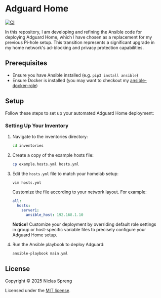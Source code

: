 # Adguard Home

[![CI](https://github.com/DudeCalledBro/adguard/actions/workflows/ci.yml/badge.svg)](https://github.com/DudeCalledBro/adguard/actions/workflows/ci.yml)

In this repository, I am developing and refining the Ansible code for deploying Adguard Home, which I have chosen as a replacement for my previous Pi-hole setup. This transition represents a significant upgrade in my home network's ad-blocking and privacy protection capabilities.

## Prerequisites

- Ensure you have Ansible installed (e.g. `pip3 install ansible`)
- Ensure Docker is installed (you may want to checkout my [ansible-docker-role](https://github.com/DudeCalledBro/ansible-role-docker))

## Setup

Follow these steps to set up your automated Adguard Home deployment:

### Setting Up Your Inventory

1. Navigate to the inventories directory:

    ```bash
    cd inventories
    ```

2. Create a copy of the example hosts file:

    ```bash
    cp example.hosts.yml hosts.yml
    ```

3. Edit the `hosts.yml` file to match your homelab setup:

    ```bash
    vim hosts.yml
    ```

    Customize the file according to your network layout. For example:

    ```yaml
    all:
      hosts:
        server1:
          ansible_host: 192.168.1.10
    ```

    **Notice!** Customize your deployment by overriding default role settings in group or host-specific variable files to precisely configure your Adguard Home setup.

4. Run the Ansible playbook to deploy Adguard:

    ```bash
    ansible-playbook main.yml
    ```

## License

Copyright © 2025 Niclas Spreng

Licensed under the [MIT license](LICENSE).
